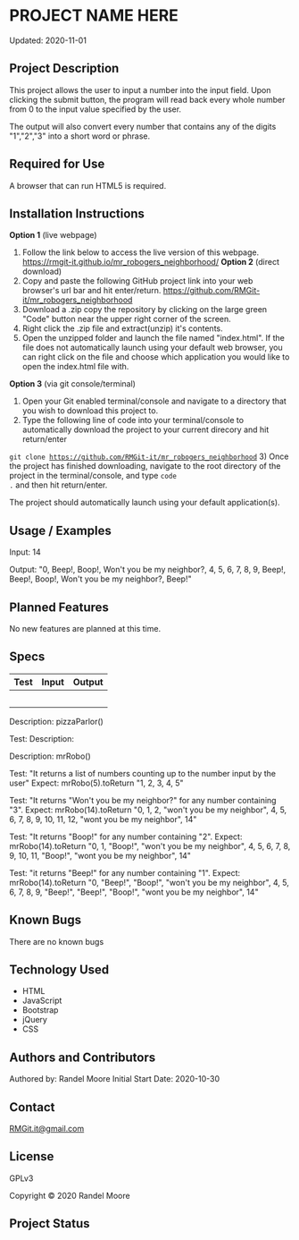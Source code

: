 # **PROJECT NAME HERE**
Updated: 2020-11-01
## **Project Description**
This project allows the user to input a number into the input field.  Upon clicking the submit button, the program will read back every whole number from 0 to the input value specified by the user.

The output will also convert every number that contains any of the digits "1","2","3" into a short word or phrase.
## **Required for Use**
A browser that can run HTML5 is required.
## **Installation Instructions**
**Option 1** (live webpage)
1) Follow the link below to access the live version of this webpage.
https://rmgit-it.github.io/mr_robogers_neighborhood/
**Option 2** (direct download)
1) Copy and paste the following GitHub project link into your web browser's url bar and hit enter/return. https://github.com/RMGit-it/mr_robogers_neighborhood
2) Download a .zip copy the repository by clicking on the large green "Code" button near the upper right corner of the screen.
3) Right click the .zip file and extract(unzip) it's contents.
4) Open the unzipped folder and launch the file named "index.html".  If the file does not automatically launch using your default web browser, you can right click on the file and choose which application you would like to open the index.html file with.

**Option 3** (via git console/terminal)
1) Open your Git enabled terminal/console and navigate to a directory that you wish to download this project to.
2) Type the following line of code into your terminal/console to automatically download the project to your current direcory and hit return/enter

<code>git clone https://github.com/RMGit-it/mr_robogers_neighborhood</code>
3) Once the project has finished downloading, navigate to the root directory of the project in the terminal/console, and type <code>code .</code> and then hit return/enter.

The project should automatically launch using your default application(s).
## **Usage / Examples**
Input: 14

Output: "0, Beep!, Boop!, Won't you be my neighbor?, 4, 5, 6, 7, 8, 9, Beep!, Beep!, Boop!, Won't you be my neighbor?, Beep!"
## **Planned Features**
No new features are planned at this time.
## **Specs**
| Test | Input | Output |
| :-- | :--| :-- |
| | | |
| | | |
| | | |
| | | |
| | | |


Description: pizzaParlor()

Test:
Description:







Description: mrRobo()

Test: "It returns a list of numbers counting up to the number input by the user"
Expect: mrRobo(5).toReturn "1, 2, 3, 4, 5"

Test: "It returns "Won't you be my neighbor?" for any number containing "3".
Expect: mrRobo(14).toReturn "0, 1, 2, "won't you be my neighbor", 4, 5, 6, 7, 8, 9, 10, 11, 12, "wont you be my neighbor", 14"

Test: "It returns "Boop!" for any number containing "2".
Expect: mrRobo(14).toReturn "0, 1, "Boop!", "won't you be my neighbor", 4, 5, 6, 7, 8, 9, 10, 11, "Boop!", "wont you be my neighbor", 14"

Test: "it returns "Beep!" for any number containing "1".
Expect: mrRobo(14).toReturn "0, "Beep!", "Boop!", "won't you be my neighbor", 4, 5, 6, 7, 8, 9, "Beep!", "Beep!", "Boop!", "wont you be my neighbor", 14"
## **Known Bugs**
There are no known bugs
## **Technology Used**
* HTML
* JavaScript
* Bootstrap
* jQuery
* CSS
## **Authors and Contributors**
Authored by: Randel Moore
Initial Start Date: 2020-10-30
## **Contact**
RMGit.it@gmail.com
## **License**

GPLv3

Copyright © 2020 Randel Moore

## **Project Status**
